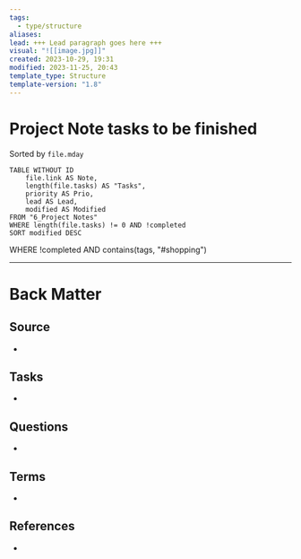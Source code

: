 ```yaml
---
tags:
  - type/structure
aliases: 
lead: +++ Lead paragraph goes here +++
visual: "![[image.jpg]]"
created: 2023-10-29, 19:31
modified: 2023-11-25, 20:43
template_type: Structure
template-version: "1.8"
---
```


# Project Note tasks to be finished

<!-- Main STRUCTURE of my content -->
Sorted by `file.mday`
```dataview
TABLE WITHOUT ID
	file.link AS Note,
	length(file.tasks) AS "Tasks",
	priority AS Prio,
	lead AS Lead,
	modified AS Modified
FROM "6_Project Notes" 
WHERE length(file.tasks) != 0 AND !completed
SORT modified DESC
```

WHERE !completed AND contains(tags, "#shopping")

---
# Back Matter
## Source
<!-- Always keep a link to the source. --> 
- 

## Tasks
<!-- What remains to be done with this note? --> 
- 

## Questions
<!-- What remains for you to consider? --> 
- 

## Terms
<!-- Links to definition pages -->
- 

## References
<!-- Links to pages not referenced in the content -->
- 